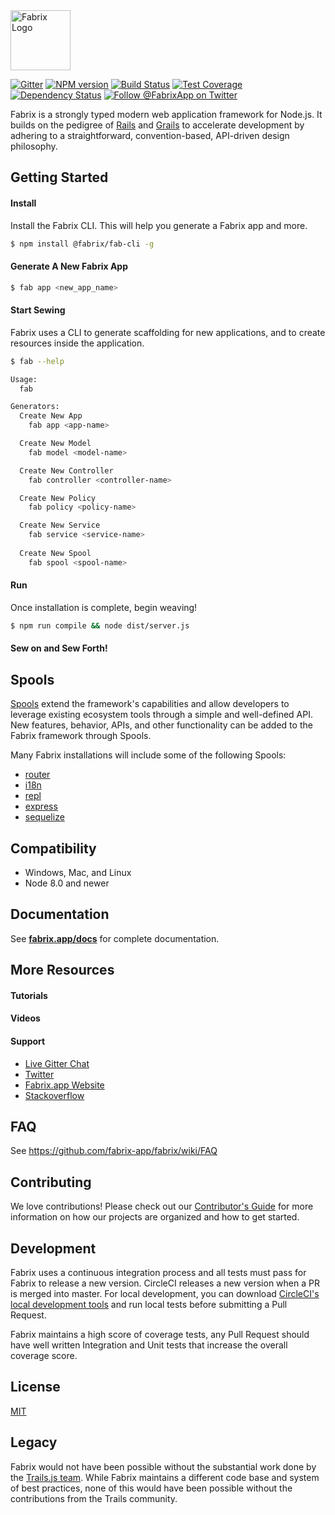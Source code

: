 <img src="https://s3.us-east-2.amazonaws.com/fabrix-app/web/sw-002-1_rect-01-01.png" height="96px" title="Fabrix Logo" />

[![Gitter][gitter-image]][gitter-url]
[![NPM version][npm-image]][npm-url]
[![Build Status][ci-image]][ci-url]
[![Test Coverage][coverage-image]][coverage-url]
[![Dependency Status][daviddm-image]][daviddm-url]
[![Follow @FabrixApp on Twitter][twitter-image]][twitter-url]

Fabrix is a strongly typed modern web application framework for Node.js. It builds on the pedigree of [Rails](http://rubyonrails.org/) and [Grails](https://grails.org/) to accelerate development by adhering to a straightforward, convention-based, API-driven design philosophy.

## Getting Started

#### Install
Install the Fabrix CLI. This will help you generate a Fabrix app and more.

```sh
$ npm install @fabrix/fab-cli -g
```

#### Generate A New Fabrix App
```sh
$ fab app <new_app_name>
```

#### Start Sewing

Fabrix uses a CLI to generate scaffolding for new
applications, and to create resources inside the application.

```sh
$ fab --help

Usage:
  fab

Generators:
  Create New App
    fab app <app-name>

  Create New Model
    fab model <model-name>

  Create New Controller
    fab controller <controller-name>

  Create New Policy
    fab policy <policy-name>

  Create New Service
    fab service <service-name>
    
  Create New Spool
    fab spool <spool-name>
```

#### Run

Once installation is complete, begin weaving!
```sh
$ npm run compile && node dist/server.js
```

#### Sew on and Sew Forth!

## Spools

[Spools](https://github.com/fabrix-app/spool) extend the framework's
capabilities and allow developers to leverage existing ecosystem tools through a simple and well-defined API. New features, behavior, APIs, and other functionality can be added to the Fabrix framework through Spools.

Many Fabrix installations will include some of the following Spools:

- [router](https://github.com/fabrix-app/spool-router)
- [i18n](https://github.com/fabrix-app/spool-i18n)
- [repl](https://github.com/fabrix-app/spool-repl)
- [express](https://github.com/fabrix-app/spool-express)
- [sequelize](https://github.com/fabrix-app/spool-sequelize)

## Compatibility

- Windows, Mac, and Linux
- Node 8.0 and newer

## Documentation

See [**fabrix.app/docs**](http://fabrix.app/docs) for complete documentation.

## More Resources

#### Tutorials

#### Videos

#### Support
- [Live Gitter Chat](https://gitter.im/fabrix-app/Lobby)
- [Twitter](https://twitter.com/FabrixApp)
- [Fabrix.app Website](http://fabrix.app/support)
- [Stackoverflow](http://stackoverflow.com/questions/tagged/fabrix)

## FAQ

See https://github.com/fabrix-app/fabrix/wiki/FAQ

## Contributing
We love contributions! Please check out our [Contributor's Guide](https://github.com/fabrix-app/fabrix/blob/master/.github/CONTRIBUTING.md) for more
information on how our projects are organized and how to get started.

## Development
Fabrix uses a continuous integration process and all tests must pass for Fabrix to release a new version.  CircleCI releases a new version when a PR is merged into master.  For local development, you can download [CircleCI's local development tools](https://circleci.com/docs/2.0/local-cli/#installing-the-circleci-local-cli-on-macos-and-linux-distros) and run local tests before submitting a Pull Request.

Fabrix maintains a high score of coverage tests, any Pull Request should have well written Integration and Unit tests that increase the overall coverage score. 

## License
[MIT](https://github.com/fabrix-app/fabrix/blob/master/LICENSE)

## Legacy
Fabrix would not have been possible without the substantial work done by the [Trails.js team](https://github.com/trailsjs). While Fabrix maintains a different code base and system of best practices, none of this would have been possible without the contributions from the Trails community.

[npm-image]: https://img.shields.io/npm/v/@fabrix/fabrix.svg?style=flat-square
[npm-url]: https://npmjs.org/package/@fabrix/fabrix
[ci-image]: https://img.shields.io/circleci/project/github/fabrix-app/fabrix/master.svg
[ci-url]: https://circleci.com/gh/fabrix-app/fabrix/tree/master
[daviddm-image]: http://img.shields.io/david/fabrix-app/fabrix.svg?style=flat-square
[daviddm-url]: https://david-dm.org/fabrix-app/fabrix
[gitter-image]: http://img.shields.io/badge/+%20GITTER-JOIN%20CHAT%20%E2%86%92-1DCE73.svg?style=flat-square
[gitter-url]: https://gitter.im/fabrix-app/Lobby
[twitter-image]: https://img.shields.io/twitter/follow/FabrixApp.svg?style=social
[twitter-url]: https://twitter.com/FabrixApp
[coverage-image]: https://img.shields.io/codeclimate/coverage/github/fabrix-app/fabrix.svg?style=flat-square
[coverage-url]: https://codeclimate.com/github/fabrix-app/fabrix/coverage
